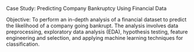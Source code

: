 Case Study: Predicting Company Bankruptcy Using Financial Data


Objective: To perform an in-depth analysis of a financial dataset to predict the likelihood of a company going bankrupt. The analysis involves data preprocessing, 
exploratory data analysis (EDA), hypothesis testing, feature engineering and selection, and applying machine learning techniques for classification.

